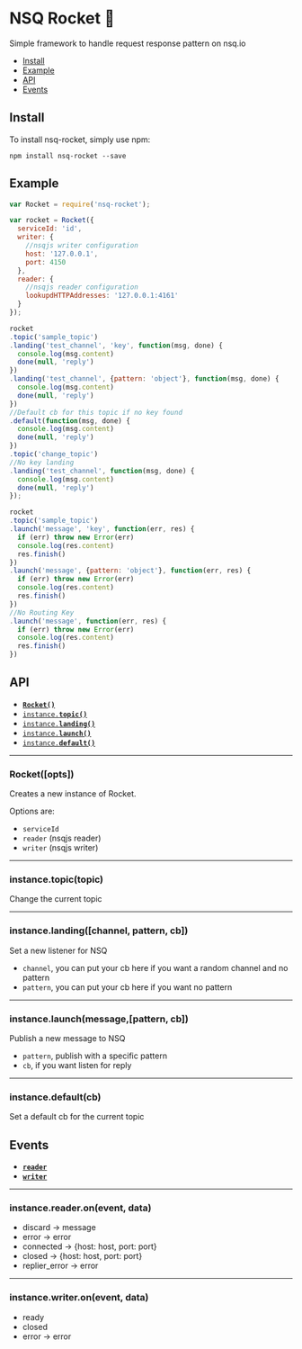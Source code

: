 # NSQ Rocket :rocket:

Simple framework to handle request response pattern on nsq.io

* [Install](#install)
* [Example](#example)
* [API](#api)
* [Events](#events)

<a name="install"></a>
## Install

To install nsq-rocket, simply use npm:

```
npm install nsq-rocket --save
```

<a name="example"></a>
## Example

```javascript
var Rocket = require('nsq-rocket');

var rocket = Rocket({
  serviceId: 'id',
  writer: {
    //nsqjs writer configuration
    host: '127.0.0.1',
    port: 4150
  },
  reader: {
    //nsqjs reader configuration
    lookupdHTTPAddresses: '127.0.0.1:4161'
  }
});

rocket
.topic('sample_topic')
.landing('test_channel', 'key', function(msg, done) {
  console.log(msg.content)
  done(null, 'reply')
})
.landing('test_channel', {pattern: 'object'}, function(msg, done) {
  console.log(msg.content)
  done(null, 'reply')
})
//Default cb for this topic if no key found
.default(function(msg, done) {
  console.log(msg.content)
  done(null, 'reply')
})
.topic('change_topic')
//No key landing
.landing('test_channel', function(msg, done) {
  console.log(msg.content)
  done(null, 'reply')
});

rocket
.topic('sample_topic')
.launch('message', 'key', function(err, res) {
  if (err) throw new Error(err)
  console.log(res.content)
  res.finish()
})
.launch('message', {pattern: 'object'}, function(err, res) {
  if (err) throw new Error(err)
  console.log(res.content)
  res.finish()
})
//No Routing Key
.launch('message', function(err, res) {
  if (err) throw new Error(err)
  console.log(res.content)
  res.finish()
})
```

<a name="api"></a>
## API

  * <a href="#constructor"><code><b>Rocket()</b></code></a>
  * <a href="#topic"><code>instance.<b>topic()</b></code></a>
  * <a href="#landing"><code>instance.<b>landing()</b></code></a>
  * <a href="#launch"><code>instance.<b>launch()</b></code></a>
  * <a href="#default"><code>instance.<b>default()</b></code></a>
  
-------------------------------------------------------
<a name="constructor"></a>
### Rocket([opts])

Creates a new instance of Rocket.

Options are:

* `serviceId`
* `reader` (nsqjs reader)
* `writer` (nsqjs writer)

-------------------------------------------------------
<a name="topic"></a>
### instance.topic(topic)

Change the current topic

-------------------------------------------------------
<a name="landing"></a>
### instance.landing([channel, pattern, cb])

Set a new listener for NSQ

* `channel`, you can put your cb here if you want a random channel and no pattern
* `pattern`, you can put your cb here if you want no pattern

-------------------------------------------------------
<a name="launch"></a>
### instance.launch(message,[pattern, cb])

Publish a new message to NSQ

* `pattern`, publish with a specific pattern
* `cb`, if you want listen for reply

-------------------------------------------------------
<a name="default"></a>
### instance.default(cb)

Set a default cb for the current topic

<a name="events"></a>
## Events

  * <a href="#reader"><code><b>reader</b></code></a>
  * <a href="#writer"><code><b>writer</b></code></a>

-------------------------------------------------------
<a name="reader"></a>
### instance.reader.on(event, data)
  
  * discard -> message
  * error -> error
  * connected -> {host: host, port: port}
  * closed -> {host: host, port: port}
  * replier_error -> error

-------------------------------------------------------
<a name="writer"></a>
### instance.writer.on(event, data)

  * ready
  * closed
  * error -> error

